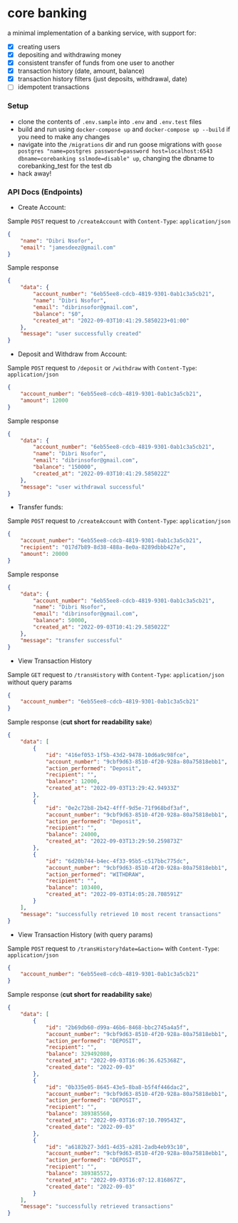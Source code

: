 # core banking

a minimal implementation of a banking service, with support for:
- [X] creating users
- [X] depositing and withdrawing money
- [X] consistent transfer of funds from one user to another
- [X] transaction history (date, amount, balance)
- [X] transaction history filters (just deposits, withdrawal, date)
- [ ] idempotent transactions

### Setup
- clone the contents of `.env.sample` into `.env` and `.env.test` files
- build and run using `docker-compose up` and `docker-compose up --build` if you need to make any changes
- navigate into the `/migrations` dir and run goose migrations with `goose postgres "name=postgres password=password host=localhost:6543 dbname=corebanking sslmode=disable" up`, changing the dbname to corebanking_test for the test db
- hack away!


### API Docs (Endpoints)

- Create Account:

Sample `POST` request to `/createAccount` with `Content-Type`: `application/json`

```json
{
    "name": "Dibri Nsofor",
    "email": "jamesdeez@gmail.com"
}
```
Sample response
```json
{
    "data": {
        "account_number": "6eb55ee8-cdcb-4819-9301-0ab1c3a5cb21",
        "name": "Dibri Nsofor",
        "email": "dibrinsofor@gmail.com",
        "balance": "$0",
        "created_at": "2022-09-03T10:41:29.5850223+01:00"
    },
    "message": "user successfully created"
}
```

- Deposit and Withdraw from Account:
  
Sample `POST` request to `/deposit` or `/withdraw` with `Content-Type`: `application/json`

```json
{
    "account_number": "6eb55ee8-cdcb-4819-9301-0ab1c3a5cb21",
    "amount": 12000
}
```
Sample response
```json
{
    "data": {
        "account_number": "6eb55ee8-cdcb-4819-9301-0ab1c3a5cb21",
        "name": "Dibri Nsofor",
        "email": "dibrinsofor@gmail.com",
        "balance": "150000",
        "created_at": "2022-09-03T10:41:29.585022Z"
    },
    "message": "user withdrawal successful"
}
```

- Transfer funds:

Sample `POST` request to `/createAccount` with `Content-Type`: `application/json`

```json
{
    "account_number": "6eb55ee8-cdcb-4819-9301-0ab1c3a5cb21",
    "recipient": "017d7b89-8d38-488a-8e0a-8289dbbb427e",
    "amount": 20000
}
```
Sample response
```json
{
    "data": {
        "account_number": "6eb55ee8-cdcb-4819-9301-0ab1c3a5cb21",
        "name": "Dibri Nsofor",
        "email": "dibrinsofor@gmail.com",
        "balance": 50000,
        "created_at": "2022-09-03T10:41:29.585022Z"
    },
    "message": "transfer successful"
}
```

- View Transaction History

Sample `GET` request to `/transHistory` with `Content-Type`: `application/json` without query params

```json
{
    "account_number": "6eb55ee8-cdcb-4819-9301-0ab1c3a5cb21"
}
```
Sample response (**cut short for readability sake**)
```json
{
    "data": [
        {
            "id": "416ef053-1f5b-43d2-9478-10d6a9c98fce",
            "account_number": "9cbf9d63-8510-4f20-928a-80a75818ebb1",
            "action_performed": "Deposit",
            "recipient": "",
            "balance": 12000,
            "created_at": "2022-09-03T13:29:42.94933Z"
        },
        {
            "id": "0e2c72b8-2b42-4fff-9d5e-71f968bdf3af",
            "account_number": "9cbf9d63-8510-4f20-928a-80a75818ebb1",
            "action_performed": "Deposit",
            "recipient": "",
            "balance": 24000,
            "created_at": "2022-09-03T13:29:50.259873Z"
        },
        {
            "id": "6d20b744-b4ec-4f33-95b5-c517bbc775dc",
            "account_number": "9cbf9d63-8510-4f20-928a-80a75818ebb1",
            "action_performed": "WITHDRAW",
            "recipient": "",
            "balance": 103400,
            "created_at": "2022-09-03T14:05:28.708591Z"
        }
    ],
    "message": "successfully retrieved 10 most recent transactions"
}
```

- View Transaction History (with query params)

Sample `POST` request to `/transHistory?date=&action=` with `Content-Type`: `application/json`

```json
{
    "account_number": "6eb55ee8-cdcb-4819-9301-0ab1c3a5cb21"
}
```
Sample response (**cut short for readability sake**)
```json
{
    "data": [
        {
            "id": "2b69db60-d99a-46b6-8468-bbc2745a4a5f",
            "account_number": "9cbf9d63-8510-4f20-928a-80a75818ebb1",
            "action_performed": "DEPOSIT",
            "recipient": "",
            "balance": 329492080,
            "created_at": "2022-09-03T16:06:36.625368Z",
            "created_date": "2022-09-03"
        },
        {
            "id": "0b335e05-8645-43e5-8ba8-b5f4f446dac2",
            "account_number": "9cbf9d63-8510-4f20-928a-80a75818ebb1",
            "action_performed": "DEPOSIT",
            "recipient": "",
            "balance": 389385560,
            "created_at": "2022-09-03T16:07:10.709543Z",
            "created_date": "2022-09-03"
        },
        {
            "id": "a6182b27-3dd1-4d35-a281-2adb4eb93c10",
            "account_number": "9cbf9d63-8510-4f20-928a-80a75818ebb1",
            "action_performed": "DEPOSIT",
            "recipient": "",
            "balance": 389385572,
            "created_at": "2022-09-03T16:07:12.816867Z",
            "created_date": "2022-09-03"
        }
    ],
    "message": "successfully retrieved transactions"
}
```